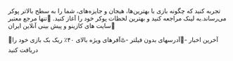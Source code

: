 تجربه کنید که چگونه بازی با بهترین‌ها، هیجان و جایزه‌های، شما را به سطح بالاتر پوکر می‌رساند.به لینک مراجعه کنید و بهترین لحظات پوکر خود را آغاز کنید.
💎تنها مرجع معتبر سایت های کازینو و پیش بینی آنلاین ایران💎

🔴آخرین اخبار -🔰آدرسهای بدون فیلتر -♨️آفرهای ویژه بالای ۴۰٪ ریک بک بازی خود را دریافت کنید

